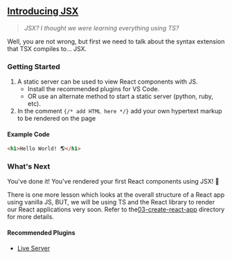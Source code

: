 ## [Introducing JSX](https://reactjs.org/docs/introducing-jsx.html)

> *JSX? I thought we were learning everything using TS?* 

Well, you are not wrong, but first we need to talk about the syntax extension that TSX compiles to... JSX.

### Getting Started
1. A static server can be used to view React components with JS.
    - Install the recommended plugins for VS Code. 
    - OR use an alternate method to start a static server (python, ruby, etc).
2. In the comment `{/* add HTML here */}` add your own hypertext markup to be rendered on the page

#### Example Code
```html
<h1>Hello World! 🌎</h1>
```

### What's Next
You've done it! You've rendered your first React components using JSX! 🎉 

There is one more lesson which looks at the overall structure of a React app using vanilla JS, BUT, we will be using TS and the React library to render our React applications very soon. Refer to the[03-create-react-app](../03-create-react-app/) directory for more details.

#### Recommended Plugins 
- [Live Server](https://marketplace.visualstudio.com/items?itemName=ritwickdey.LiveServer)
